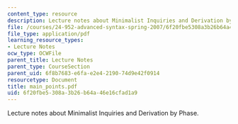 ```yaml
---
content_type: resource
description: Lecture notes about Minimalist Inquiries and Derivation by Phase.
file: /courses/24-952-advanced-syntax-spring-2007/6f20fbe5308a3b26b64a46e16cfad1a9_main_points.pdf
file_type: application/pdf
learning_resource_types:
- Lecture Notes
ocw_type: OCWFile
parent_title: Lecture Notes
parent_type: CourseSection
parent_uid: 6f8b7683-e6fa-e2e4-2190-74d9e42f0914
resourcetype: Document
title: main_points.pdf
uid: 6f20fbe5-308a-3b26-b64a-46e16cfad1a9
---
```

Lecture notes about Minimalist Inquiries and Derivation by Phase.

